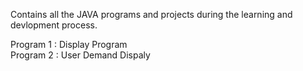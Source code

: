 Contains all the JAVA programs and projects during the learning and devlopment process.

Program 1 : Display Program  
Program 2 : User Demand Dispaly  
